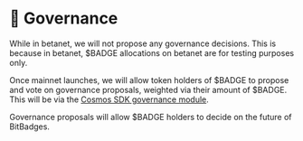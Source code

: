 # 🏫 Governance

While in betanet, we will not propose any governance decisions. This is because in betanet, $BADGE allocations on betanet are for testing purposes only.

Once mainnet launches, we will allow token holders of $BADGE to propose and vote on governance proposals, weighted via their amount of $BADGE. This will be via the [Cosmos SDK governance module](https://docs.cosmos.network/main/modules/gov).

Governance proposals will allow $BADGE holders to decide on the future of BitBadges.

